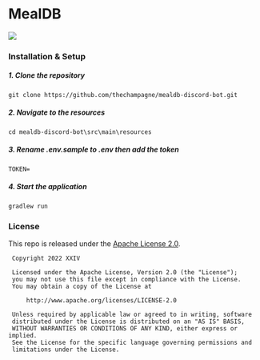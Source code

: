 # MealDB

[![](https://img.shields.io/github/license/thechampagne/mealdb-discord-bot)](https://github.com/thechampagne/mealdb-discord-bot/blob/main/LICENSE)

### Installation & Setup

##### 1. Clone the repository
```
git clone https://github.com/thechampagne/mealdb-discord-bot.git
```
##### 2. Navigate to the resources
```
cd mealdb-discord-bot\src\main\resources
```
##### 3. Rename .env.sample to .env then add the token
```
TOKEN=
```
##### 4. Start the application
```
gradlew run
```

### License

This repo is released under the [Apache License 2.0](https://github.com/thechampagne/mealdb-discord-bot/blob/main/LICENSE).

```
 Copyright 2022 XXIV

 Licensed under the Apache License, Version 2.0 (the "License");
 you may not use this file except in compliance with the License.
 You may obtain a copy of the License at

     http://www.apache.org/licenses/LICENSE-2.0

 Unless required by applicable law or agreed to in writing, software
 distributed under the License is distributed on an "AS IS" BASIS,
 WITHOUT WARRANTIES OR CONDITIONS OF ANY KIND, either express or implied.
 See the License for the specific language governing permissions and
 limitations under the License.
```